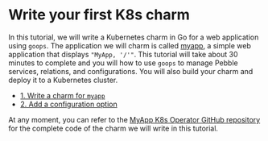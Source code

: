# Write your first K8s charm

In this tutorial, we will write a Kubernetes charm in Go for a web application using `goops`. The application we will charm is called [myapp](https://github.com/gruyaume/myapp), a simple web application that displays `"MyApp, '/'"`. This tutorial will take about 30 minutes to complete and you will how to use `goops` to manage Pebble services, relations, and configurations. You will also build your charm and deploy it to a Kubernetes cluster.

- [1. Write a charm for `myapp`](write_charm_for_my_app.md)
- [2. Add a configuration option](add_config_option.md)

At any moment, you can refer to the [MyApp K8s Operator GitHub repository](https://github.com/gruyaume/myapp-k8s-operator) for the complete code of the charm we will write in this tutorial.
